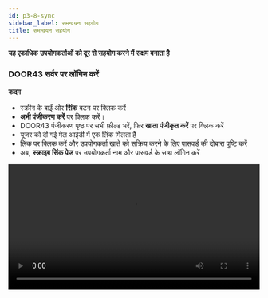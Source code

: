 ```yaml
---
id: p3-8-sync
sidebar_label: समन्वयन सहयोग
title: समन्वयन सहयोग
---
```

**यह एकाधिक उपयोगकर्ताओं को दूर से सहयोग करने में सक्षम बनाता है**

### DOOR43 सर्वर पर लॉगिन करें 

 
**कदम**

- स्क्रीन के बाईं ओर **सिंक** बटन पर क्लिक करें
- **अभी पंजीकरण करें** पर क्लिक करें।
- DOOR43 पंजीकरण पृष्ठ पर सभी फ़ील्ड भरें, फिर **खाता पंजीकृत करें** पर क्लिक करें
- यूजर को दी गई मेल आईडी में एक लिंक मिलता है
- लिंक पर क्लिक करें और उपयोगकर्ता खाते को सक्रिय करने के लिए पासवर्ड की दोबारा पुष्टि करें
- अब, **स्क्राइब सिंक पेज** पर उपयोगकर्ता नाम और पासवर्ड के साथ लॉगिन करें
<video controls src="/0.5.5/en-Logintotheserver.mov" width="100%" type="video/mov"/>

### क्लाउड सिंक ###

**कदम**

- अपने DOOR 43 खाते तक पहुंचने के लिए एक वैध उपयोगकर्ता नाम और पासवर्ड दर्ज करें
- **SYNC** फलक से उस प्रोजेक्ट का चयन करें जिस पर आप काम करना चाहते हैं
- वांछित प्रोजेक्ट का चयन करने के बाद सिंक फलक पर **सेव टू क्लाउड** बटन पर क्लिक करें
- एक प्रगति पट्टी दिखाई देगी, जो **सिंक** प्रक्रिया की स्थिति और पूर्णता दिखाएगी
- एक बार प्रोजेक्ट सफलतापूर्वक सिंक हो जाने पर, इसे **क्लाउड पर प्रोजेक्ट** फलक के नीचे सूचीबद्ध किया जाएगा।

<video controls src="/0.5.5/en-cloudsync.mov" width="100%" type="video/mp4"/>



### ऑफ़लाइन सिंक ###

**कदम**

- अपने DOOR 43 खाते तक पहुंचने के लिए एक वैध उपयोगकर्ता नाम और पासवर्ड दर्ज करें
- क्लाउड पर प्रोजेक्ट फलक में, निर्दिष्ट फ़ील्ड में प्रोजेक्ट स्वामी का उपयोगकर्ता नाम दर्ज करें
- वह प्रोजेक्ट चुनें जिसे आप अपने स्थानीय सिस्टम पर डाउनलोड करना चाहते हैं
- चयनित प्रोजेक्ट को फ़िल्टर किया जाएगा, और क्लाउड पर प्रोजेक्ट फलक **कंप्यूटर में सहेजें** बटन दिखाएगा
- **कंप्यूटर में सहेजें** बटन पर क्लिक करके, आप प्रोजेक्ट को अपने स्थानीय सिस्टम पर डाउनलोड कर सकते हैं
- डाउनलोड किया गया प्रोजेक्ट **SYNC** फलक में दिखाई देगा
- डाउनलोड किए गए प्रोजेक्ट को संपादित करने के लिए, प्रोजेक्ट पेज पर जाएं और डाउनलोड किए गए प्रोजेक्ट को चुनें

<video controls src="/0.5.5/en-offlinesync.mov" width="100%" type="video/mp4"/>



### किसी साझा प्रोजेक्ट में योगदान करें ###

**कदम**

**परियोजना का मालिक**

- प्रोजेक्ट मालिक को DOOR43, https://git.door43.org/ पर लॉग इन करना होगा
- DOOR43 उपयोगकर्ता नाम जोड़ें
- **सहयोग** करने के लिए प्रोजेक्ट का चयन करें
- सेटिंग्स में जाएं और **सहयोगी** टैब पर क्लिक करें
- सहयोगियों के नाम जोड़ें (उपयोगकर्ता नाम)
- **सहयोगकर्ता जोड़ें** चुनें
- सहयोगी को **प्रशासक, लिखें, या पढ़ें** के रूप में पहुंच प्रदान करें

**प्रोजेक्ट तक पहुँचने के लिए सहयोगी के चरण**

- **स्क्राइब** एप्लिकेशन खोलें और **सिंक** पेज पर जाएं
- [DOOR43](./p3-8-sync#door43-सर्वर-पर-लॉगिन-करें) खाते में लॉगिन करें
- उपयोगकर्ता/सहयोगी स्क्राइब के सिंक पेज पर दिए गए फ़ील्ड में प्रोजेक्ट मालिक का नाम दर्ज कर सकता है
- काम करने के लिए प्रोजेक्ट का चयन करें
- स्क्रीन के ऊपर दाईं ओर **कंप्यूटर में सहेजें** बटन पर क्लिक करें
- प्रोजेक्ट को Scribe के साथ समन्वयित किया जाएगा
- नीचे बाईं ओर 'प्रोजेक्ट सिंक टू स्क्राइब सफल' बताने वाली एक अधिसूचना दिखाई देगी
- परियोजना अब काम के लिए स्थापित की गई है

<video controls src="/0.5.5/en-collabsync.mov" width="100%" type="video/mp4"/>



### किसी प्रोजेक्ट को कैसे सिंक करें ###

**कदम**

- विंडो के बाईं ओर **सिंक** बटन पर क्लिक करें
- सभी उपयोगकर्ता परियोजनाओं की एक सूची सिंक विंडो के बाईं ओर दिखाई देगी
- यदि आप एक नए उपयोगकर्ता हैं, तो अपने DOOR43 खाते में पंजीकरण करें, या फिर DOOR43 में लॉग इन करें
- स्क्रीन के दाईं ओर DOOR43 रिमोट सर्वर पर सहेजे गए सभी प्रोजेक्ट प्रदर्शित होंगे
- उस प्रोजेक्ट का चयन करें जिसे आप डोर43 रिमोट सर्वर से सिंक करना चाहते हैं
- स्क्रीन के ऊपर बाईं ओर **सेव टू क्लाउड** बटन पर क्लिक करें
- स्क्रीन के शीर्ष पर, उपयोगकर्ता अपलोडिंग प्रगति बार देख सकता है
- फिर प्रोजेक्ट को DOOR43 रिमोट सर्वर पर अपलोड किया जाएगा और स्क्रीन के दाहिने कॉलम में उपयोगकर्ता को प्रदर्शित किया जाएगा
<video controls src="/0.5.5/en-syncaproject.mov" width="100%" type="video/mp4"/>

### किसी प्रोजेक्ट को प्रोजेक्ट मॉड्यूल से सिंक करें ###

किसी प्रोजेक्ट को उपयोगकर्ता द्वारा प्रोजेक्ट मॉड्यूल से सीधे सिंक किया जा सकता है।

**कदम**

- प्रोजेक्ट मॉड्यूल पर क्लिक करें और एक प्रोजेक्ट खोलें
- **सिंक** बटन पर क्लिक करें
- अपलोडिंग प्रोग्रेस बार सबसे ऊपर प्रदर्शित होगा
- (यदि आपने अभी तक काम पूरा नहीं किया है तो DOOR43 सर्वर पर लॉगिन करें)
<video controls src="/0.8.1/en-projectsync.mp4" width="100%" type="video/mp4"/>

### DOOR43 रिमोट सर्वर से किसी प्रोजेक्ट को वापस सिंक करें ###

उपयोगकर्ता किसी प्रोजेक्ट को सर्वर से स्थानीय सिस्टम में **सिंक** कर सकता है। 

**कदम**

- **सिंक** बटन पर क्लिक करें
- कॉलम के दाईं ओर DOOR43 खाते में लॉगिन करें
- यदि यह आपका अपना प्रोजेक्ट नहीं है, तो उपयोगकर्ता नाम टाइप करें। लॉग-इन किए गए उपयोगकर्ता के सभी प्रोजेक्ट सूचीबद्ध हैं।
- उस प्रोजेक्ट पर क्लिक करें जिसे आप रिमोट सर्वर से स्थानीय सिस्टम में वापस सिंक करना चाहते हैं
- स्क्रीन के ऊपर दाईं ओर **कंप्यूटर में सहेजें** बटन पर क्लिक करें
- उपयोगकर्ता डाउनलोड प्रगति बार देख सकता है
- इससे एक प्रोजेक्ट सर्वर से वापस सिंक हो जाएगा

<video controls src="/0.5.5/en-syncback.mov" width="100%" type="video/mov"/>

### किसी प्रोजेक्ट को DOOR43 रिमोट सर्वर से मर्ज करें ###


**कदम**

- **सिंक** बटन पर क्लिक करें, DOOR43 खाते में लॉगिन करें
- यह कॉलम के दाईं ओर DOOR43 सर्वर में सभी परियोजनाओं को प्रदर्शित करता है
- उस प्रोजेक्ट का चयन करें जिसे आप DOOR43 रिमोट सर्वर से सिंक करना चाहते हैं
- स्क्रीन के ऊपर बाईं ओर **सेव टू क्लाउड** बटन पर क्लिक करें
- प्रगति बार दिखाई देगा
- (आप गिनती समाप्त होने से पहले पूर्ववत करें बटन पर क्लिक करके विलय प्रक्रिया को पूर्ववत कर सकते हैं)
- यह सर्वर से एक प्रोजेक्ट को मर्ज कर देगा
<video controls src="/assets/merge.mov" width="100%" type="video/mov"/>
